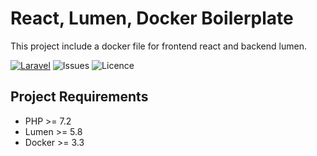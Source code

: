 # React, Lumen, Docker Boilerplate
This project include a docker file for frontend react and backend lumen.

[![Laravel](https://img.shields.io/badge/laravel-5-orange.svg)](http://laravel.com)
![Issues](https://img.shields.io/github/issues/learn2torials/react-lumen-docker-boilerplate)
![Licence](https://img.shields.io/github/license/learn2torials/laravel-modular.svg)

## Project Requirements
- PHP >= 7.2
- Lumen >= 5.8
- Docker >= 3.3
